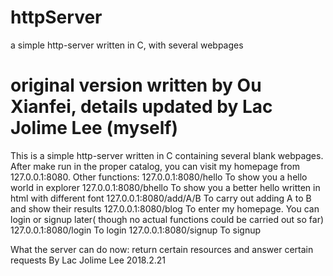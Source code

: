 # httpServer
a simple http-server written in C, with several webpages
# original version written by Ou Xianfei, details updated by Lac Jolime Lee (myself)
This is a simple http-server written in C containing several blank webpages.
After make run in the proper catalog, you can visit my homepage from 127.0.0.1:8080.
Other functions:
  127.0.0.1:8080/hello To show you a hello world in explorer
  127.0.0.1:8080/bhello To show you a better hello written in html with different font
  127.0.0.1:8080/add/A/B To carry out adding A to B and show their results
  127.0.0.1:8080/blog To enter my homepage. You can login or signup later( though no actual functions could be carried out so far)
  127.0.0.1:8080/login To login
  127.0.0.1:8080/signup To signup
  
What the server can do now:
  return certain resources and answer certain requests
By Lac Jolime Lee 2018.2.21
